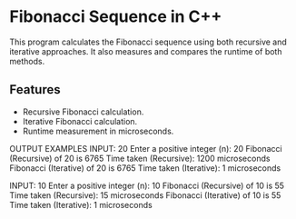 # Fibonacci Sequence in C++

This program calculates the Fibonacci sequence using both recursive and iterative approaches. It also measures and compares the runtime of both methods.

## Features
- Recursive Fibonacci calculation.
- Iterative Fibonacci calculation.
- Runtime measurement in microseconds.


OUTPUT EXAMPLES
INPUT: 20
Enter a positive integer (n): 20
Fibonacci (Recursive) of 20 is 6765
Time taken (Recursive): 1200 microseconds
Fibonacci (Iterative) of 20 is 6765
Time taken (Iterative): 1 microseconds

INPUT: 10
Enter a positive integer (n): 10
Fibonacci (Recursive) of 10 is 55
Time taken (Recursive): 15 microseconds
Fibonacci (Iterative) of 10 is 55
Time taken (Iterative): 1 microseconds

